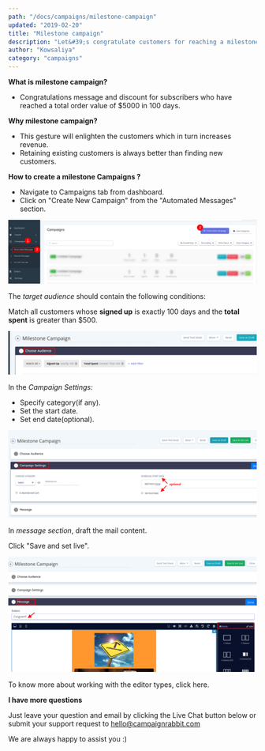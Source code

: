 ```yaml
---
path: "/docs/campaigns/milestone-campaign"
updated: "2019-02-20"
title: "Milestone campaign"
description: "Let&#39;s congratulate customers for reaching a milestone"
author: "Kowsaliya"
category: "campaigns"
---
```

**What is milestone campaign?**
* Congratulations message and discount for subscribers who have reached a total order value of $5000 in 100 days.

**Why milestone campaign?**
* This gesture will enlighten the customers which in turn increases revenue.
* Retaining existing customers is always better than finding new customers.

**How to create a milestone Campaigns ?**
* Navigate to Campaigns tab from dashboard.
* Click on "Create New Campaign" from the "Automated Messages" section.

![AutomatedMessages](https://raw.githubusercontent.com/campaignrabbit/cr-media/master/images/docs/campaigns/automated-campaigns/AutomatedMessages.png)

The *target audience* should contain the following conditions:

Match all customers whose **signed up** is exactly 100 days and the **total spent** is greater than $500.

![AudienceMilestone](https://raw.githubusercontent.com/campaignrabbit/cr-media/master/images/docs/campaigns/automated-campaigns/MilestoneAudience.png)

In the *Campaign Settings:*
* Specify category(if any).
* Set the start date.
* Set end date(optional).

![MilestoneSettings](https://raw.githubusercontent.com/campaignrabbit/cr-media/master/images/docs/campaigns/automated-campaigns/milestoneSetting.png)

In *message section*, draft the mail content.

Click "Save and set live".


![MilestoneBody](https://raw.githubusercontent.com/campaignrabbit/cr-media/master/images/docs/campaigns/automated-campaigns/milestoneBody.png)

To know more about working with the editor types, click <link-text url="https://docs.campaignrabbit.com/campaigns/working-with-editor" target="_blank" rel="noopener">here.</link-text>

**I have more questions**

Just leave your question and email by clicking the Live Chat button below or submit your support request to <hello@campaignrabbit.com>

We are always happy to assist you :)
